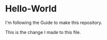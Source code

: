 # Hello-World
I'm following the Guide to make this repository.

This is the change I made to this file.
